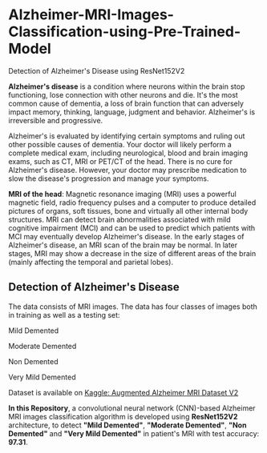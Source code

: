 # Alzheimer-MRI-Images-Classification-using-Pre-Trained-Model
Detection of Alzheimer's Disease using ResNet152V2

**Alzheimer's disease** is a condition where neurons within the brain stop functioning, lose connection with other neurons and die. It's the most common cause of dementia, a loss of brain function that can adversely impact memory, thinking, language, judgment and behavior. Alzheimer's is irreversible and progressive.

Alzheimer's is evaluated by identifying certain symptoms and ruling out other possible causes of dementia. Your doctor will likely perform a complete medical exam, including neurological, blood and brain imaging exams, such as CT, MRI or PET/CT of the head. There is no cure for Alzheimer's disease. However, your doctor may prescribe medication to slow the disease's progression and manage your symptoms.

**MRI of the head**: Magnetic resonance imaging (MRI) uses a powerful magnetic field, radio frequency pulses and a computer to produce detailed pictures of organs, soft tissues, bone and virtually all other internal body structures. MRI can detect brain abnormalities associated with mild cognitive impairment (MCI) and can be used to predict which patients with MCI may eventually develop Alzheimer's disease. In the early stages of Alzheimer's disease, an MRI scan of the brain may be normal. In later stages, MRI may show a decrease in the size of different areas of the brain (mainly affecting the temporal and parietal lobes).

## Detection of Alzheimer's Disease

The data consists of MRI images. The data has four classes of images both in training as well as a testing set:

Mild Demented

Moderate Demented

Non Demented

Very Mild Demented

Dataset is available on [Kaggle: Augmented Alzheimer MRI Dataset V2](https://www.kaggle.com/datasets/uraninjo/augmented-alzheimer-mri-dataset-v2)

**In this Repository**, a convolutional neural network (CNN)-based Alzheimer MRI images classification algorithm is developed using **ResNet152V2** architecture, to detect **"Mild Demented"**, **"Moderate Demented"**, **"Non Demented"** and **"Very Mild Demented"** in patient's MRI with test accuracy: **97.31**.
